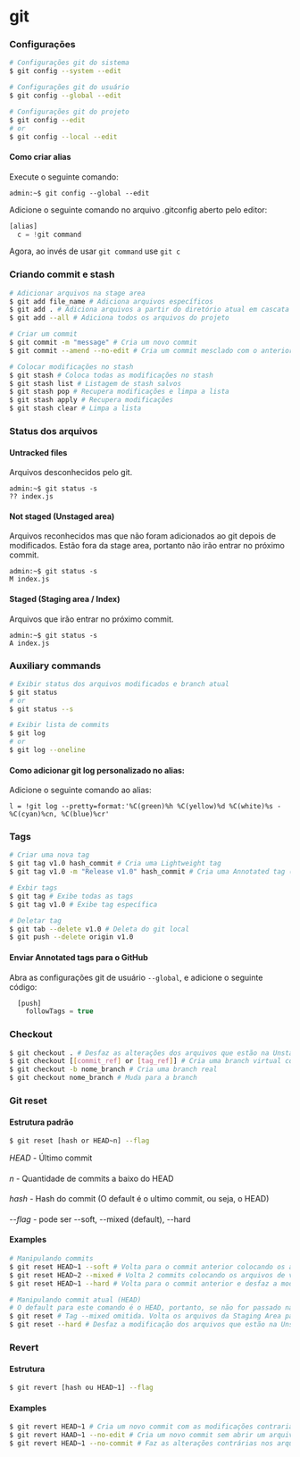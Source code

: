 # git

### Configurações
```bash
# Configurações git do sistema
$ git config --system --edit

# Configurações git do usuário
$ git config --global --edit

# Configurações git do projeto
$ git config --edit
# or
$ git config --local --edit
```
#### Como criar alias
Execute o seguinte comando:
```console
admin:~$ git config --global --edit
```
Adicione o seguinte comando no arquivo .gitconfig aberto pelo editor:
```js
[alias]
  c = !git command
```
Agora, ao invés de usar `git command` use `git c`

### Criando commit e stash
```bash
# Adicionar arquivos na stage area
$ git add file_name # Adiciona arquivos específicos
$ git add . # Adiciona arquivos a partir do diretório atual em cascata para diretórios filhos.
$ git add --all # Adiciona todos os arquivos do projeto

# Criar um commit
$ git commit -m "message" # Cria um novo commit
$ git commit --amend --no-edit # Cria um commit mesclado com o anterior

# Colocar modificações no stash
$ git stash # Coloca todas as modificações no stash
$ git stash list # Listagem de stash salvos
$ git stash pop # Recupera modificações e limpa a lista
$ git stash apply # Recupera modificações
$ git stash clear # Limpa a lista
```

### Status dos arquivos
#### Untracked files
Arquivos desconhecidos pelo git.
```console
admin:~$ git status -s
?? index.js
```
#### Not staged (Unstaged area)
Arquivos reconhecidos mas que não foram adicionados ao git depois de modificados. Estão fora da stage area, portanto não irão entrar no próximo commit.
```console
admin:~$ git status -s
M index.js
```
#### Staged (Staging area / Index)
Arquivos que irão entrar no próximo commit.
```console
admin:~$ git status -s
A index.js
```

### Auxiliary commands
```bash
# Exibir status dos arquivos modificados e branch atual
$ git status
# or
$ git status --s

# Exibir lista de commits
$ git log
# or
$ git log --oneline
```

#### Como adicionar git log personalizado no alias:
Adicione o seguinte comando ao alias:
```
l = !git log --pretty=format:'%C(green)%h %C(yellow)%d %C(white)%s - %C(cyan)%cn, %C(blue)%cr'
```

### Tags
```bash
# Criar uma nova tag
$ git tag v1.0 hash_commit # Cria uma Lightweight tag
$ git tag v1.0 -m "Release v1.0" hash_commit # Cria uma Annotated tag (Ideal para enviar ao Github)

# Exbir tags
$ git tag # Exibe todas as tags
$ git tag v1.0 # Exibe tag específica

# Deletar tag
$ git tab --delete v1.0 # Deleta do git local
$ git push --delete origin v1.0
```
#### Enviar Annotated tags para o GitHub
Abra as configurações git de usuário `--global`, e adicione o seguinte código:
```js
  [push]
    followTags = true
```

### Checkout
```bash
$ git checkout . # Desfaz as alterações dos arquivos que estão na Unstaged area e estão tracked.
$ git checkout [[commit_ref] or [tag_ref]] # Cria uma branch virtual com o ponto escolhido para análise do códico naquele ponto.
$ git checkout -b nome_branch # Cria uma branch real
$ git checkout nome_branch # Muda para a branch

```

### Git reset

#### Estrutura padrão
```bash
$ git reset [hash or HEAD~n] --flag
```
*HEAD* - Último commit
####
*n* - Quantidade de commits a baixo do HEAD
####
*hash* - Hash do commit (O default é o ultimo commit, ou seja, o HEAD)
####
*--flag* - pode ser --soft, --mixed (default), --hard

#### Examples
  ```bash
  # Manipulando commits
  $ git reset HEAD~1 --soft # Volta para o commit anterior colocando os arquivos na Staging area.
  $ git reset HEAD~2 --mixed # Volta 2 commits colocando os arquivos de volta na Unstaged area.
  $ git reset HEAD~1 --hard # Volta para o commit anterior e desfaz a modificação dos arquivos do Unstaged area.
  
  # Manipulando commit atual (HEAD)
  # O default para este comando é o HEAD, portanto, se não for passado nada na referência do commit, ele irá tratar do último commit.
  $ git reset # Tag --mixed omitida. Volta os arquivos da Staging Area para a Unstaged area.
  $ git reset --hard # Desfaz a modificação dos arquivos que estão na Unstaged area ou Staging area.
  ```

### Revert
#### Estrutura
```bash
$ git revert [hash ou HEAD~1] --flag
```
#### Examples
```bash
$ git revert HEAD~1 # Cria um novo commit com as modificações contrarias ao do commit atual.
$ git revert HAAD~1 --no-edit # Cria um novo commit sem abrir um arquivo no editor.
$ git revert HEAD~1 --no-commit # Faz as alterações contrárias nos arquivos e os adiciona a Staging area.
```




